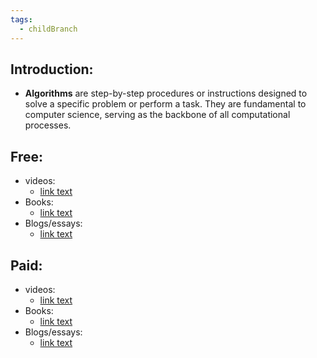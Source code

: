 ```yaml
---
tags:
  - childBranch
---
```

## Introduction:
- **Algorithms** are step-by-step procedures or instructions designed to solve a specific problem or perform a task. They are fundamental to computer science, serving as the backbone of all computational processes.

## Free:
 - videos:
	 - [link text](https://example.com)
- Books:
	- [link text](https://example.com)
- Blogs/essays:
	 - [link text](https://example.com)
## Paid:
 - videos:
	 - [link text](https://example.com)
- Books:
	- [link text](https://example.com)
- Blogs/essays:
	 - [link text](https://example.com)